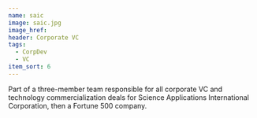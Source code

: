 ```yaml
---
name: saic
image: saic.jpg
image_href: 
header: Corporate VC
tags:
  - CorpDev
  - VC
item_sort: 6
---
```

Part of a three-member team responsible for all corporate VC and technology commercialization deals for Science Applications International Corporation, then a Fortune 500 company.
